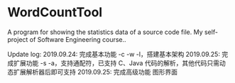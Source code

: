 # WordCountTool
A program for showing the statistics data of a source code file. My self-project of Software Engineering course..

Update log:
2019.09.24: 完成基本功能 -c -w -l，搭建基本架构
2019.09.25: 完成扩展功能 -s -a，支持通配符，已支持 C、Java 代码的解析，其他代码只需动态扩展解析器后即可支持
2019.09.25: 完成高级功能 图形界面
